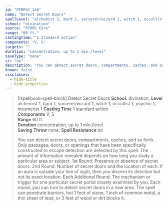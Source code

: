 ```yaml
---
id: "PFRPGC_140"
name: "Detect Secret Doors"
spellLevel: "alchemist 1, bard 1, sorcerer/wizard 1, witch 1, occultist 1, psychic 1, mesmerist 1"
school: "divination"
source: "PFRPG Core"
range: "60 ft."
castingTime: "1 standard action"
components: "V, S"
targets: ""
duration: "concentration, up to 1 min./level"
saveType: "none"
sr: "no"
description: "You can detect secret doors, compartments, caches, and so forth. Only passages, doors, or openings that have been specifically constructed to escape detection are detected by this spell. The amount of information revealed depends on how long you study a particular area or subject. 1st Round: Presence or absence of secret doors. 2nd Round: Number of secret doors and the location of each. If an aura is outside your line of sight, then you discern its direction but not its exact location. Each Additional Round: The mechanism or trigger for one particular secret portal closely examined by you. Each round, you can turn to detect secret doors in a new area. The spell can penetrate barriers, but 1 foot of stone, 1 inch of common metal, a thin sheet of lead, or 3 feet of wood or dirt blocks it."
known: false
cssclasses:
  - hide-title
  - hide-properties
---
```


> [!spellbook-spell-block] Detect Secret Doors
> **School:** divination; **Level** alchemist 1, bard 1, sorcerer/wizard 1, witch 1, occultist 1, psychic 1, mesmerist 1
> **Casting Time** 1 standard action  
> **Components** V, S  
> **Range** 60 ft.  
> **Duration** concentration, up to 1 min./level  
> **Saving Throw** none; **Spell Resistance** no
> 
> You can detect secret doors, compartments, caches, and so forth. Only passages, doors, or openings that have been specifically constructed to escape detection are detected by this spell. The amount of information revealed depends on how long you study a particular area or subject. 1st Round: Presence or absence of secret doors. 2nd Round: Number of secret doors and the location of each. If an aura is outside your line of sight, then you discern its direction but not its exact location. Each Additional Round: The mechanism or trigger for one particular secret portal closely examined by you. Each round, you can turn to detect secret doors in a new area. The spell can penetrate barriers, but 1 foot of stone, 1 inch of common metal, a thin sheet of lead, or 3 feet of wood or dirt blocks it.